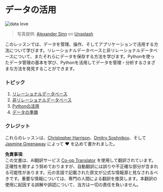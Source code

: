<!--
CO_OP_TRANSLATOR_METADATA:
{
  "original_hash": "abc3309ab41bc5a7846f70ee1a055838",
  "translation_date": "2025-08-24T11:59:12+00:00",
  "source_file": "2-Working-With-Data/README.md",
  "language_code": "ja"
}
-->
# データの活用

![data love](../../../2-Working-With-Data/images/data-love.jpg)  
> 写真提供: <a href="https://unsplash.com/@swimstaralex?utm_source=unsplash&utm_medium=referral&utm_content=creditCopyText">Alexander Sinn</a> on <a href="https://unsplash.com/s/photos/data?utm_source=unsplash&utm_medium=referral&utm_content=creditCopyText">Unsplash</a>

このレッスンでは、データを管理、操作、そしてアプリケーションで活用する方法について学びます。リレーショナルデータベースと非リレーショナルデータベースについて、またそれらにデータを保存する方法を学びます。Pythonを使ったデータ管理の基本を学び、Pythonを活用してデータを管理・分析するさまざまな方法を発見することができます。

### トピック

1. [リレーショナルデータベース](05-relational-databases/README.md)  
2. [非リレーショナルデータベース](06-non-relational/README.md)  
3. [Pythonの活用](07-python/README.md)  
4. [データの準備](08-data-preparation/README.md)  

### クレジット

これらのレッスンは、[Christopher Harrison](https://twitter.com/geektrainer)、[Dmitry Soshnikov](https://twitter.com/shwars)、そして[Jasmine Greenaway](https://twitter.com/paladique) によって ❤️ を込めて書かれました。

**免責事項**:  
この文書は、AI翻訳サービス [Co-op Translator](https://github.com/Azure/co-op-translator) を使用して翻訳されています。正確性を期すよう努めておりますが、自動翻訳には誤りや不正確な部分が含まれる可能性があります。元の言語で記載された原文が公式な情報源と見なされるべきです。重要な情報については、専門の人間による翻訳を推奨します。本翻訳の使用に起因する誤解や誤認について、当方は一切の責任を負いません。